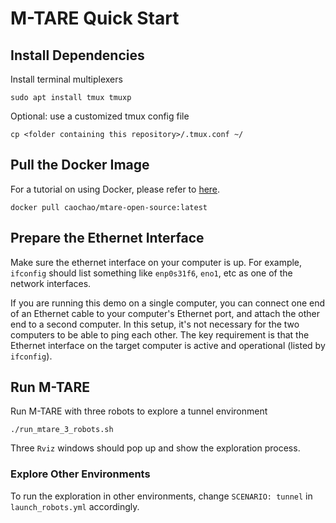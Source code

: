 # M-TARE Quick Start 

## Install Dependencies
Install terminal multiplexers
```
sudo apt install tmux tmuxp
```
Optional: use a customized tmux config file
```
cp <folder containing this repository>/.tmux.conf ~/
```

## Pull the Docker Image
For a tutorial on using Docker, please refer to [here](https://github.com/jizhang-cmu/docker_setup_instructions).
```
docker pull caochao/mtare-open-source:latest
```

## Prepare the Ethernet Interface
Make sure the ethernet interface on your computer is up. For example, ```ifconfig``` should list something like ```enp0s31f6```, ```eno1```, etc as one of the network interfaces.

If you are running this demo on a single computer, you can connect one end of an Ethernet cable to your computer's Ethernet port, and attach the other end to a second computer. In this setup, it's not necessary for the two computers to be able to ping each other. The key requirement is that the Ethernet interface on the target computer is active and operational (listed by ```ifconfig```).

## Run M-TARE
Run M-TARE with three robots to explore a tunnel environment
```
./run_mtare_3_robots.sh
```
Three ```Rviz``` windows should pop up and show the exploration process.

### Explore Other Environments
To run the exploration in other environments, change ```SCENARIO: tunnel``` in ```launch_robots.yml``` accordingly.